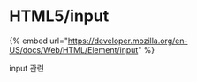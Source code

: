 # HTML5/input

{% embed url="https://developer.mozilla.org/en-US/docs/Web/HTML/Element/input" %}



input 관련

